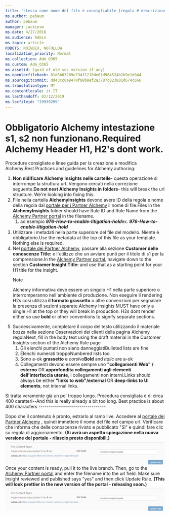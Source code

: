 ```yaml
---
title: 'stesso come nome del file è consigliabile [regola #-descrizione]'
ms.author: pebaum
author: pebaum
manager: jackiesm
ms.date: 4/27/2018
ms.audience: Admin
ms.topic: article
ROBOTS: NOINDEX, NOFOLLOW
localization_priority: Normal
ms.collection: Adm_O365
ms.custom: Adm_O365
ms.assetid: (guid of old soc version if any)
ms.openlocfilehash: 01d8b03209e734f1218de61d964524b1b9e1d044
ms.sourcegitcommit: dd43cc0a9470f98b8ef2a3787c823801d674c666
ms.translationtype: MT
ms.contentlocale: it-IT
ms.lasthandoff: 02/12/2019
ms.locfileid: "29939299"
---
```

# <a name="required-alchemy-header-h1-h2s-dont-work"></a><span data-ttu-id="c8cd0-102">Obbligatorio Alchemy intestazione s1, s2 non funzionano.</span><span class="sxs-lookup"><span data-stu-id="c8cd0-102">Required Alchemy Header H1, H2's dont work.</span></span>
<span data-ttu-id="c8cd0-103">Procedure consigliate e linee guida per la creazione e modifica Alchemy:</span><span class="sxs-lookup"><span data-stu-id="c8cd0-103">Best Practices and guidelines for Alchemy authoring:</span></span>

1. <span data-ttu-id="c8cd0-p101">**Non nidificare Alchemy Insights nelle cartelle**- questa operazione si interrompe la struttura url. Vengono cercati nella correzione seguente.</span><span class="sxs-lookup"><span data-stu-id="c8cd0-p101">**Do not nest Alchemy Insights in folders**- this will break the url structure. We're looking into fixing this.</span></span>
1. <span data-ttu-id="c8cd0-106">File nella cartella **AlchemyInsights** devono avere ID della regola e nome della regola dal [portale per i Partner Alchemy](https://alchemyportal.azurewebsites.net) il nome di file.</span><span class="sxs-lookup"><span data-stu-id="c8cd0-106">Files in the **AlchemyInsights** folder should have Rule ID and Rule Name from the [Alchemy Partner portal](https://alchemyportal.azurewebsites.net) in the filename.</span></span>
    1. <span data-ttu-id="c8cd0-p102">ad esempio ***976-How-to-enable-litigation-hold***</span><span class="sxs-lookup"><span data-stu-id="c8cd0-p102">ex. ***976-How-to-enable-litigation-hold***</span></span>
1. <span data-ttu-id="c8cd0-p103">Utilizzare i metadati nella parte superiore del file del modello. Niente è obbligatorio.</span><span class="sxs-lookup"><span data-stu-id="c8cd0-p103">Use the metadata at the top of this file as your template. Nothing else is required.</span></span>
1. <span data-ttu-id="c8cd0-111">Nel [portale dei Partner Alchemy](https://alchemyportal.azurewebsites.net), passare alla sezione **Customer delle conoscenze Title:** e l'utilizzo che un avviare punti per il titolo di s1 per la comprensione.</span><span class="sxs-lookup"><span data-stu-id="c8cd0-111">In the [Alchemy Partner portal](https://alchemyportal.azurewebsites.net), navigate down to the section **Customer Insight Title:** and use that as a starting point for your H1 title for the insight.</span></span> 
    > [!NOTE]
    > <span data-ttu-id="c8cd0-p104">Alchemy informativa deve essere un singolo H1 nella parte superiore o interromperanno nell'ambiente di produzione. Non eseguire il rendering H2s così utilizza **il formato grassetto** o altre convenzioni per segnalare la presenza di sezioni separate.</span><span class="sxs-lookup"><span data-stu-id="c8cd0-p104">Alchemy Insights MUST have only a single H1 at the top or they will break in production. H2s dont render either so use **bold** or other conventions to signify separate sections.</span></span>
1. <span data-ttu-id="c8cd0-114">Successivamente, completare il corpo del testo utilizzando il materiale bozza nella sezione Osservazioni dei clienti della pagina Alchemy regola</span><span class="sxs-lookup"><span data-stu-id="c8cd0-114">Next, fill in the body text using the draft material in the Customer Insights section of the Alchemy Rule page</span></span>
    1. <span data-ttu-id="c8cd0-115">Gli elenchi puntati non siano danneggiati</span><span class="sxs-lookup"><span data-stu-id="c8cd0-115">Bulleted lists are fine</span></span>
    1. <span data-ttu-id="c8cd0-116">Elenchi numerati troppo</span><span class="sxs-lookup"><span data-stu-id="c8cd0-116">Numbered lists too</span></span>
    1. <span data-ttu-id="c8cd0-117">Sono a-ok **grassetto** e *corsivo*</span><span class="sxs-lookup"><span data-stu-id="c8cd0-117">**Bold** and *italic* are a-ok</span></span>
    1. <span data-ttu-id="c8cd0-118">Collegamenti devono essere sempre uno **"collegamenti Web" / esterno** OR **approfondita collegamenti agli elementi dell'interfaccia utente**, i collegamenti non interni.</span><span class="sxs-lookup"><span data-stu-id="c8cd0-118">Links should always be either **"links to web"/external** OR **deep-links to UI elements**, not internal links.</span></span>

<span data-ttu-id="c8cd0-p105">Si tratta veramente già un po' troppo lungo. Procedura consigliata è di circa 400 caratteri--</span><span class="sxs-lookup"><span data-stu-id="c8cd0-p105">And this is really already a bit too long. Best practice is about 400 characters ---------------------------------</span></span>

<span data-ttu-id="c8cd0-p106">Dopo che il contenuto è pronto, estrarlo al ramo live. Accedere al [portale dei Partner Alchemy](https://alchemyportal.azurewebsites.net) , quindi immettere il nome del file nel campo url. Verificare che informa che delle conoscenze rivisto e pubblicato "Sì" e quindi fare clic su regola di aggiornamento. **(Si avrà un aspetto spiegazione nella nuova versione del portale - rilascio presto disponibili.)** 
 ![campo url](media/for-content-team.PNG)</span><span class="sxs-lookup"><span data-stu-id="c8cd0-p106">Once your content is ready, pull it to the live branch. Then, go to the [Alchemy Partner portal](https://alchemyportal.azurewebsites.net) and enter the filename into the url field. Make sure Insight reviewed and published says "yes" and then click Update Rule. **(This will look prettier in the new version of the portal - releasing soon.)**
![url field](media/for-content-team.PNG)</span></span>

